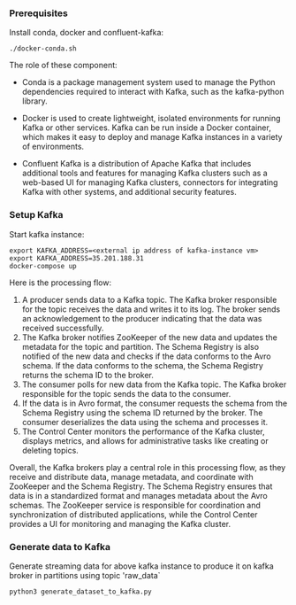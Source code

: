 ### Prerequisites
Install conda, docker and confluent-kafka:
```
./docker-conda.sh
```
The role of these component:
- Conda is a package management system used to manage the Python dependencies required to interact with Kafka, such as the kafka-python library.

- Docker is used to create lightweight, isolated environments for running Kafka or other services. Kafka can be run inside a Docker container, which makes it easy to deploy and manage Kafka instances in a variety of environments.

- Confluent Kafka is a distribution of Apache Kafka that includes additional tools and features for managing Kafka clusters such as a web-based UI for managing Kafka clusters, connectors for integrating Kafka with other systems, and additional security features.
### Setup Kafka
Start kafka instance:
```
export KAFKA_ADDRESS=<external ip address of kafka-instance vm> 
export KAFKA_ADDRESS=35.201.188.31
docker-compose up
```
Here is the processing flow:
1. A producer sends data to a Kafka topic. The Kafka broker responsible for the topic receives the data and writes it to its log. The broker sends an acknowledgement to the producer indicating that the data was received successfully.
2. The Kafka broker notifies ZooKeeper of the new data and updates the metadata for the topic and partition. The Schema Registry is also notified of the new data and checks if the data conforms to the Avro schema. If the data conforms to the schema, the Schema Registry returns the schema ID to the broker.
3. The consumer polls for new data from the Kafka topic. The Kafka broker responsible for the topic sends the data to the consumer.
4. If the data is in Avro format, the consumer requests the schema from the Schema Registry using the schema ID returned by the broker. The consumer deserializes the data using the schema and processes it.
5. The Control Center monitors the performance of the Kafka cluster, displays metrics, and allows for administrative tasks like creating or deleting topics.

Overall, the Kafka brokers play a central role in this processing flow, as they receive and distribute data, manage metadata, and coordinate with ZooKeeper and the Schema Registry. The Schema Registry ensures that data is in a standardized format and manages metadata about the Avro schemas. The ZooKeeper service is responsible for coordination and synchronization of distributed applications, while the Control Center provides a UI for monitoring and managing the Kafka cluster.

### Generate data to Kafka
Generate streaming data for above kafka instance to produce it on kafka broker in partitions using topic 'raw_data`
```
python3 generate_dataset_to_kafka.py
```